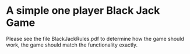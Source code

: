 # A simple one player Black Jack Game 

Please see the file BlackJackRules.pdf to determine how the game should work, the game should match the functionality exactly.
